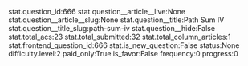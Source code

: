 stat.question_id:666
stat.question__article__live:None
stat.question__article__slug:None
stat.question__title:Path Sum IV
stat.question__title_slug:path-sum-iv
stat.question__hide:False
stat.total_acs:23
stat.total_submitted:32
stat.total_column_articles:1
stat.frontend_question_id:666
stat.is_new_question:False
status:None
difficulty.level:2
paid_only:True
is_favor:False
frequency:0
progress:0
